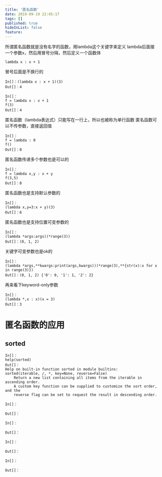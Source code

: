 ```yaml
---
title: '匿名函数'
date: 2019-09-19 22:45:17
tags: []
published: true
hideInList: false
feature: 
---
```

所谓匿名函数就是没有名字的函数，用lambda这个关键字来定义
lambda后面接一个参数x，然后用冒号分隔，然后定义一个函数体
```
lambda x : x + 1
```
冒号后面是不换行的
```
In[]：(lambda x : x + 1)(3)
Out[]：4
```
```
In[]：
f = lambda x : x + 1
f(3)
Out[]：4
```
匿名函数（lambda表达式）只能写在一行上，所以也被称为单行函数
匿名函数可以不传参数，直接返回值
```
In[]：
f = lambda : 0
f()
Out[]：0
```
匿名函数传递多个参数也是可以的
```
In[]：
f = lambda x,y : x + y
f(3,5)
Out[]：8
```
匿名函数也是支持默认参数的
```
In[]：
(lambda x,y=3:x + y)(3)
Out[]：6
```
匿名函数也是支持位置可变参数的
```
In[]：
(lambda *args:args)(*range(3))
Out[]：(0, 1, 2)
```
关键字可变参数也是ok的
```
In[]：
(lambda *args,**kwargs:print(args,kwargs))(*range(3),**{str(x):x for x in range(3)})
Out[]：(0, 1, 2) {'0': 0, '1': 1, '2': 2}
```
再来看下keyword-only参数
```
In[]：
(lambda *,x : x)(x = 3)
Out[]：3
```
# 匿名函数的应用
## sorted
```
In[]：
help(sorted)
Out[]：
Help on built-in function sorted in module builtins:
sorted(iterable, /, *, key=None, reverse=False)
    Return a new list containing all items from the iterable in ascending order.
    A custom key function can be supplied to customize the sort order, and the
    reverse flag can be set to request the result in descending order.
```


```
In[]：

Out[]：
```

```
In[]：

Out[]：
```


```
In[]：

Out[]：
```

```
In[]：

Out[]：
```




















